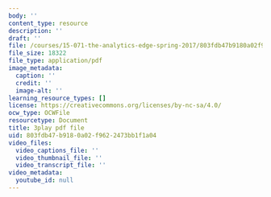 ```yaml
---
body: ''
content_type: resource
description: ''
draft: ''
file: /courses/15-071-the-analytics-edge-spring-2017/803fdb47b9180a02f9622473bb1f1a04_fQXFHIsvV-c.pdf
file_size: 18322
file_type: application/pdf
image_metadata:
  caption: ''
  credit: ''
  image-alt: ''
learning_resource_types: []
license: https://creativecommons.org/licenses/by-nc-sa/4.0/
ocw_type: OCWFile
resourcetype: Document
title: 3play pdf file
uid: 803fdb47-b918-0a02-f962-2473bb1f1a04
video_files:
  video_captions_file: ''
  video_thumbnail_file: ''
  video_transcript_file: ''
video_metadata:
  youtube_id: null
---
```

